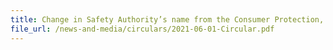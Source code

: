 ```yaml
---
title: Change in Safety Authority’s name from the Consumer Protection, Weights and Measures Division to the Consumer Product Safety Office
file_url: /news-and-media/circulars/2021-06-01-Circular.pdf
---
```

